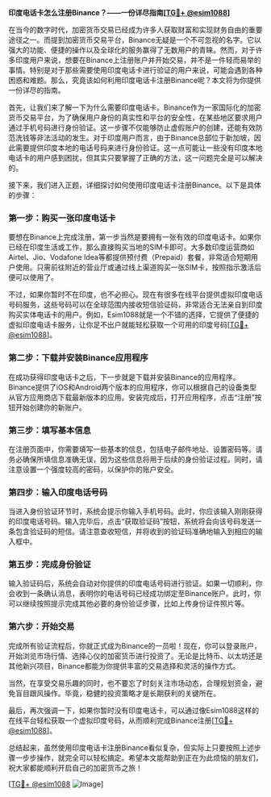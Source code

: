 **印度电话卡怎么注册Binance？——一份详尽指南[[TG💪+ @esim1088](https://t.me/s/esim1088)]**

在当今的数字时代，加密货币交易已经成为许多人获取财富和实现财务自由的重要途径之一。而提到加密货币交易平台，Binance无疑是一个不可忽视的名字。它以强大的功能、便捷的操作以及全球化的服务赢得了无数用户的青睐。然而，对于许多印度用户来说，想要在Binance上注册账户并开始交易，并不是一件轻而易举的事情。特别是对于那些需要使用印度电话卡进行验证的用户来说，可能会遇到各种困惑和难题。那么，究竟该如何利用印度电话卡注册Binance呢？本文将为你提供一份详尽的指南。

首先，让我们来了解一下为什么需要印度电话卡。Binance作为一家国际化的加密货币交易平台，为了确保用户身份的真实性和平台的安全性，在某些地区要求用户通过手机号码进行身份验证。这一步骤不仅能够防止虚假账户的创建，还能有效防范洗钱等非法活动的发生。对于印度用户而言，由于Binance总部位于新加坡，因此需要提供印度本地的电话号码来进行身份验证。这一点可能让一些没有印度本地电话卡的用户感到困扰，但其实只要掌握了正确的方法，这一问题完全是可以解决的。

接下来，我们进入正题，详细探讨如何使用印度电话卡注册Binance。以下是具体的步骤：

### 第一步：购买一张印度电话卡

要想在Binance上完成注册，第一步当然是要拥有一张有效的印度电话卡。如果你已经在印度生活或工作，那么直接购买当地的SIM卡即可。大多数印度运营商如Airtel、Jio、Vodafone Idea等都提供预付费（Prepaid）套餐，非常适合短期用户使用。只需前往附近的营业厅或通过线上渠道购买一张SIM卡，按照指示激活后便可以使用了。

不过，如果你暂时不在印度，也不必担心。现在有很多在线平台提供虚拟印度电话号码服务，这些号码可以在全球范围内接收短信验证码，非常适合无法亲自到印度购买实体电话卡的用户。例如，Esim1088就是一个不错的选择，它提供了便捷的虚拟印度电话卡服务，让你足不出户就能轻松获取一个可用的印度号码[[TG💪+ @esim1088](https://t.me/s/esim1088)]。

### 第二步：下载并安装Binance应用程序

在成功获得印度电话卡之后，下一步就是下载并安装Binance的应用程序。Binance提供了iOS和Android两个版本的应用程序，你可以根据自己的设备类型从官方应用商店下载最新版本的应用。安装完成后，打开应用程序，点击“注册”按钮开始创建你的新账户。

### 第三步：填写基本信息

在注册页面中，你需要填写一些基本的信息，包括电子邮件地址、设置密码等。请务必确保所填信息准确无误，因为这些信息将用于后续的身份验证过程。同时，请注意设置一个强度较高的密码，以保护你的账户安全。

### 第四步：输入印度电话号码

当进入身份验证环节时，系统会提示你输入手机号码。此时，你应该输入刚刚获得的印度电话号码。输入完毕后，点击“获取验证码”按钮，系统将会向该号码发送一条包含验证码的短信。请注意查收短信，并将收到的验证码准确地输入到相应的输入框中。

### 第五步：完成身份验证

输入验证码后，系统会自动对你提供的印度电话号码进行验证。如果一切顺利，你会收到一条确认消息，表明你的电话号码已经成功绑定至Binance账户。此时，你可以继续按照提示完成其他必要的身份验证步骤，比如上传身份证件照片等。

### 第六步：开始交易

完成所有验证流程后，你就正式成为Binance的一员啦！现在，你可以登录账户，开始浏览市场行情、选择心仪的加密货币进行投资了。无论是比特币、以太坊还是其他新兴项目，Binance都能为你提供丰富的交易选择和灵活的操作方式。

当然，在享受交易乐趣的同时，也不要忘了时刻关注市场动态，合理规划资金，避免盲目跟风操作。毕竟，稳健的投资策略才是长期获利的关键所在。

最后，再次强调一下，如果你暂时没有印度电话卡，可以通过像Esim1088这样的在线平台轻松获取一个虚拟印度号码，从而顺利完成Binance注册[[TG💪+ @esim1088](https://t.me/s/esim1088)]。

总结起来，虽然使用印度电话卡注册Binance看似复杂，但实际上只要按照上述步骤一步步操作，就完全可以轻松搞定。希望本文能帮助到正在为此烦恼的朋友们，祝大家都能顺利开启自己的加密货币之旅！

[[TG💪+ @esim1088](https://t.me/s/esim1088) ![Image](https://i.postimg.cc/4NQfJmqS/Snipaste-2025-05-13-00-14-12.png)]